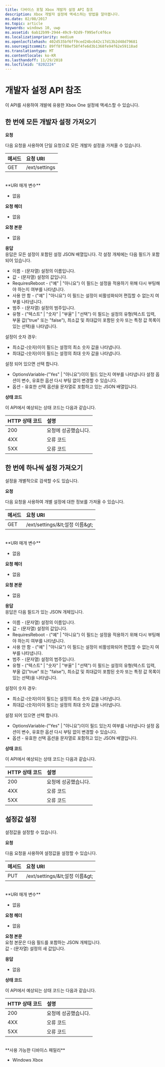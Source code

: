 ```yaml
---
title: 디바이스 포털 Xbox 개발자 설정 API 참조
description: Xbox 개발자 설정에 액세스하는 방법을 알아봅니다.
ms.date: 02/08/2017
ms.topic: article
keywords: windows 10, uwp
ms.assetid: 6ab12b99-2944-49c9-92d9-f995efc4f6ce
ms.localizationpriority: medium
ms.openlocfilehash: 402d535bf6ff9ced24bc642c17d13b2d48d79681
ms.sourcegitcommit: 89ff8ff88ef58f4fe6d3b1368fe94f62e59118ad
ms.translationtype: MT
ms.contentlocale: ko-KR
ms.lasthandoff: 11/29/2018
ms.locfileid: "8202224"
---
```

# <a name="developer-settings-api-reference"></a>개발자 설정 API 참조   
이 API를 사용하여 개발에 유용한 Xbox One 설정에 액세스할 수 있습니다.

## <a name="get-all-developer-settings-at-once"></a>한 번에 모든 개발자 설정 가져오기

**요청**

다음 요청을 사용하여 단일 요청으로 모든 개발자 설정을 가져올 수 있습니다.

메서드      | 요청 URI
:------     | :-----
GET | /ext/settings
<br />
**URI 매개 변수**

- 없음

**요청 헤더**

- 없음

**요청 본문**

- 없음

**응답**   
응답은 모든 설정이 포함된 설정 JSON 배열입니다. 각 설정 개체에는 다음 필드가 포함되어 있습니다.

* 이름 - (문자열) 설정의 이름입니다.
* 값 - (문자열) 설정의 값입니다.
* RequiresReboot - ("예" | "아니요") 이 필드는 설정을 적용하기 위해 다시 부팅해야 하는지 여부를 나타냅니다.
* 사용 안 함 - ("예" | "아니요") 이 필드는 설정이 비활성화되어 편집할 수 없는지 여부를 나타냅니다.
* 범주 - (문자열) 설정의 범주입니다.
* 유형 - ("텍스트" | "숫자" | "부울" | "선택") 이 필드는 설정의 유형(텍스트 입력, 부울 값("true" 또는 "false"), 최소값 및 최대값이 포함된 숫자 또는 특정 값 목록이 있는 선택)을 나타냅니다.

설정이 숫자 경우:
* 최소값-(숫자)이이 필드는 설정의 최소 숫자 값을 나타냅니다.
* 최대값-(숫자)이이 필드는 설정의 최대 숫자 값을 나타냅니다.

설정 되어 있으면 선택 합니다.
* OptionsVariable-("Yes" | "아니요")이이 필드 있는지 여부를 나타냅니다 설정 옵션이 변수, 유효한 옵션 다시 부팅 없이 변경할 수 있습니다.
* 옵션 - 유효한 선택 옵션을 문자열로 포함하고 있는 JSON 배열입니다.

**상태 코드**

이 API에서 예상되는 상태 코드는 다음과 같습니다.

HTTP 상태 코드      | 설명
:------     | :-----
200 | 요청에 성공했습니다.
4XX | 오류 코드
5XX | 오류 코드

## <a name="get-settings-one-at-a-time"></a>한 번에 하나씩 설정 가져오기
설정을 개별적으로 검색할 수도 있습니다.

**요청**

다음 요청을 사용하여 개별 설정에 대한 정보를 가져올 수 있습니다.

메서드      | 요청 URI
:------     | :-----
GET | /ext/settings/\&lt;설정 이름\&gt;
<br />
**URI 매개 변수**

- 없음

**요청 헤더**

- 없음

**요청 본문**

- 없음

**응답**   
응답은 다음 필드가 있는 JSON 개체입니다.

* 이름 - (문자열) 설정의 이름입니다.
* 값 - (문자열) 설정의 값입니다.
* RequiresReboot - ("예" | "아니요") 이 필드는 설정을 적용하기 위해 다시 부팅해야 하는지 여부를 나타냅니다.
* 사용 안 함 - ("예" | "아니요") 이 필드는 설정이 비활성화되어 편집할 수 없는지 여부를 나타냅니다.
* 범주 - (문자열) 설정의 범주입니다.
* 유형 - ("텍스트" | "숫자" | "부울" | "선택") 이 필드는 설정의 유형(텍스트 입력, 부울 값("true" 또는 "false"), 최소값 및 최대값이 포함된 숫자 또는 특정 값 목록이 있는 선택)을 나타냅니다.

설정이 숫자 경우:
* 최소값-(숫자)이이 필드는 설정의 최소 숫자 값을 나타냅니다.
* 최대값-(숫자)이이 필드는 설정의 최대 숫자 값을 나타냅니다.

설정 되어 있으면 선택 합니다.
* OptionsVariable-("Yes" | "아니요")이이 필드 있는지 여부를 나타냅니다 설정 옵션이 변수, 유효한 옵션 다시 부팅 없이 변경할 수 있습니다.
* 옵션 - 유효한 선택 옵션을 문자열로 포함하고 있는 JSON 배열입니다.

**상태 코드**

이 API에서 예상되는 상태 코드는 다음과 같습니다.

HTTP 상태 코드      | 설명
:------     | :-----
200 | 요청에 성공했습니다.
4XX | 오류 코드
5XX | 오류 코드

## <a name="set-the-value-of-a-setting"></a>설정값 설정
설정값을 설정할 수 있습니다.

**요청**

다음 요청을 사용하여 설정값을 설정할 수 있습니다.

메서드      | 요청 URI
:------     | :-----
PUT | /ext/settings/\&lt;설정 이름\&gt;
<br />
**URI 매개 변수**

- 없음

**요청 헤더**

- 없음

**요청 본문**   
요청 본문은 다음 필드를 포함하는 JSON 개체입니다.   
값 - (문자열) 설정의 새 값입니다.

**응답**   

- 없음

**상태 코드**

이 API에서 예상되는 상태 코드는 다음과 같습니다.

HTTP 상태 코드      | 설명
:------     | :-----
200 | 요청에 성공했습니다.
4XX | 오류 코드
5XX | 오류 코드

<br />
**사용 가능한 디바이스 패밀리**

* Windows Xbox